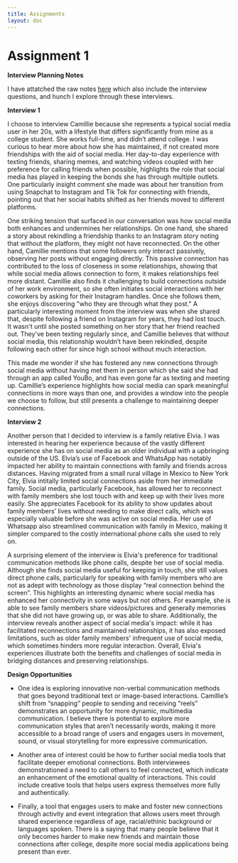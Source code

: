 ```yaml
---
title: Assignments
layout: doc
---
```

# Assignment 1

**Interview Planning Notes**

I have attatched the raw notes [here](https://docs.google.com/document/d/1OnQPIjzWuRLGWcP7arN_g1hScMbGfCl9BtDwdlr3TEw/edit?usp=sharing) which also include the interview questions, and hunch I explore through these interviews. 

**Interview 1** 



I choose to interview Camillie because she represents a typical social media user in her 20s, with a lifestyle that differs significantly from mine as a college student. She works full-time, and didn’t attend college. I was curious to hear more about how she has maintained, if not created more friendships with the aid of social media. Her day-to-day experience with texting friends, sharing memes, and watching videos coupled with her preference for calling friends when possible, highlights the role that social media has played in keeping the bonds she has through multiple outlets. One particularly insight comment she made was about her transition from using Snapchat to Instagram and Tik Tok for connecting with friends, pointing out that her social habits shifted as her friends moved to different platforms. 

One striking tension that surfaced in our conversation was how social media both enhances and undermines her relationships. On one hand, she shared a story about rekindling a friendship thanks to an Instagram story noting that without the platform, they might not have reconnected. On the other hand, Camillie mentions that some followers only interact passively, observing her posts without engaging directly. This passive connection has contributed to the loss of closeness in some relationships, showing that while social media allows connection to form, it makes relationships feel more distant. Camillie also finds it challenging to build connections outside of her work environment, so she often initiates social interactions with her coworkers by asking for their Instagram handles. Once she follows them, she enjoys discovering "who they are through what they post." A particularly interesting moment from the interview was when she shared that, despite following a friend on Instagram for years, they had lost touch. It wasn't until she posted something on her story that her friend reached out. They've been texting regularly since, and Camillie believes that without social media, this relationship wouldn’t have been rekindled, despite following each other for since high school without much interaction.

This made me wonder if she has fostered any new connections through social media without having met them in person which she said she had through an app called YouBo, and has even gone far as texting and meeting up. Camillie’s experience highlights how social media can spark meaningful connections in more ways than one, and provides a window into the people we choose to follow, but still presents a challenge to maintaining deeper connections. 

**Interview 2** 

Another person that I decided to interview is a family relative Elvia. I was interested in hearing her experience because of the vastly different experience she has on social media as an older individual with a upbringing outside of the US. Elvia’s use of Facebook and WhatsApp has notably impacted her ability to maintain connections with family and friends across distances. Having migrated from a small rural village in Mexico to New York City, Elvia intitally limited social connections aside from her immediate family. Social media, particularly Facebook, has allowed her to reconnect with family members she lost touch with and keep up with their lives more easily. She appreciates Facebook for its ability to show updates about family members’ lives without needing to make direct calls, which was especially valuable before she was active on social media. Her use of Whatsapp also streamlined communication with family in Mexico, making it simpler compared to the costly international phone calls she used to rely on. 

A surprising element of the interview is Elvia's preference for traditional communication methods like phone calls, despite her use of social media. Although she finds social media useful for keeping in touch, she still values direct phone calls, particularly for speaking with family members who are not as adept with technology as those display “real connection behind the screen”. This highlights an interesting dynamic where social media has enhanced her connectivity in some ways but not others. For example, she is able to see family members share videos/pictures and generally memories that she did not have growing up, or was able to share. Additionally, the interview reveals another aspect of social media's impact: while it has facilitated reconnections and maintained relationships, it has also exposed limitations, such as older family members' infrequent use of social media, which sometimes hinders more regular interaction. Overall, Elvia's experiences illustrate both the benefits and challenges of social media in bridging distances and preserving relationships.

**Design Opportunities** 
- One idea is exploring innovative non-verbal communication methods that goes beyond traditional text or image-based interactions. Camillie’s shift from “snapping” people to sending and receiving “reels” demonstrates an opportunity for more dynamic, multimedia communication. I believe there is potential to explore more communication styles that aren’t necessarily words, making it more accessible to a broad range of users and engages users in movement, sound, or visual storytelling for more expressive communication. 

-  Another area of interest could be how to further social media tools that facilitate deeper emotional connections. Both interviewees demonstrationed a need to call others to feel connected, which indicate an enhancement of the emotional quality of interactions. This could include creative tools that helps users express themselves more fully and authentically. 

- Finally, a tool that engages users to make and foster new connections through activity and event integration that allows users meet through shared experience regardless of age, racial/ethinic background or languages spoken. There is a saying that many people believe that it only becomes harder to make new friends and maintain those connections after college, despite more social media applications being present than ever. 